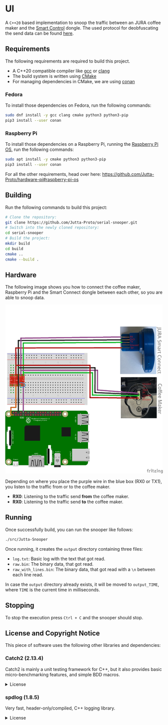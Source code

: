 # UI
A `C++20` based implementation to snoop the traffic between an JURA coffee maker and the [Smart Control](https://uk.jura.com/en/homeproducts/accessories/SmartConnect-Main-72167) dongle.
The used protocol for deobfuscating the send data can be found [here](https://github.com/Jutta-Proto/protocol-cpp).

## Requirements
The following requirements are required to build this project.
* A C++20 compatible compiler like [gcc](https://gcc.gnu.org/) or [clang](https://clang.llvm.org/)
* The build system is written using [CMake](https://cmake.org/)
* For managing dependencies in CMake, we are using [conan](https://conan.io/)

### Fedora
To install those dependencies on Fedora, run the following commands:
```bash
sudo dnf install -y gcc clang cmake python3 python3-pip
pip3 install --user conan
```

### Raspberry Pi
To install those dependencies on a Raspberry Pi, running the [Raspberry Pi OS](https://www.raspberrypi.org/software/), run the following commands:
```bash
sudo apt install -y cmake python3 python3-pip
pip3 install --user conan
```
For all the other requirements, head over here: https://github.com/Jutta-Proto/hardware-pi#raspberry-pi-os

## Building
Run the following commands to build this project:
```bash
# Clone the repository:
git clone https://github.com/Jutta-Proto/serial-snooper.git
# Switch into the newly cloned repository:
cd serial-snooper
# Build the project:
mkdir build
cd build
cmake ..
cmake --build .
```

## Hardware
The following image shows you how to connect the coffee maker, Raspberry Pi and the Smart Connect dongle between each other, so you are able to snoop data.

![Pinout Raspberry Pi](misc/Pinout_Raspberry_Pi.png)

Depending on where you place the purple wire in the blue box (RX0 or TX1), you listen to the traffic from or to the coffee maker.

* **RX0**: Listening to the traffic send **from** the coffee maker.
* **RX0**: Listening to the traffic send **to** the coffee maker.

## Running
Once successfully build, you can run the snooper like follows:
```bash
./src/Jutta-Snooper
```

Once running, it creates the `output` directory containing three files:
* `log.txt`: Basic log with the text that got read.
* `raw.bin`: The binary data, that got read.
* `raw_with_lines.bin`: The binary data, that got read with a `\n` between each line read.

In case the `output` directory already exists, it will be moved to `output_TIME`, where `TIME` is the current time in milliseconds.

## Stopping
To stop the execution press `Ctrl + C` and the snooper should stop.

## License and Copyright Notice 
This piece of software uses the following other libraries and dependencies:

### Catch2 (2.13.4)
Catch2 is mainly a unit testing framework for C++, but it also provides basic micro-benchmarking features, and simple BDD macros.

<details>
  <summary>License</summary>

```
Boost Software License - Version 1.0 - August 17th, 2003

Permission is hereby granted, free of charge, to any person or organization
obtaining a copy of the software and accompanying documentation covered by
this license (the "Software") to use, reproduce, display, distribute,
execute, and transmit the Software, and to prepare derivative works of the
Software, and to permit third-parties to whom the Software is furnished to
do so, all subject to the following:

The copyright notices in the Software and this entire statement, including
the above license grant, this restriction and the following disclaimer,
must be included in all copies of the Software, in whole or in part, and
all derivative works of the Software, unless such copies or derivative
works are solely in the form of machine-executable object code generated by
a source language processor.

THE SOFTWARE IS PROVIDED "AS IS", WITHOUT WARRANTY OF ANY KIND, EXPRESS OR
IMPLIED, INCLUDING BUT NOT LIMITED TO THE WARRANTIES OF MERCHANTABILITY,
FITNESS FOR A PARTICULAR PURPOSE, TITLE AND NON-INFRINGEMENT. IN NO EVENT
SHALL THE COPYRIGHT HOLDERS OR ANYONE DISTRIBUTING THE SOFTWARE BE LIABLE
FOR ANY DAMAGES OR OTHER LIABILITY, WHETHER IN CONTRACT, TORT OR OTHERWISE,
ARISING FROM, OUT OF OR IN CONNECTION WITH THE SOFTWARE OR THE USE OR OTHER
DEALINGS IN THE SOFTWARE.
```

</details>

### spdlog (1.8.5)
Very fast, header-only/compiled, C++ logging library.

<details>
  <summary>License</summary>

```
The MIT License (MIT)

Copyright (c) 2016 Gabi Melman.                                       

Permission is hereby granted, free of charge, to any person obtaining a copy
of this software and associated documentation files (the "Software"), to deal
in the Software without restriction, including without limitation the rights
to use, copy, modify, merge, publish, distribute, sublicense, and/or sell
copies of the Software, and to permit persons to whom the Software is
furnished to do so, subject to the following conditions:

The above copyright notice and this permission notice shall be included in
all copies or substantial portions of the Software.

THE SOFTWARE IS PROVIDED "AS IS", WITHOUT WARRANTY OF ANY KIND, EXPRESS OR
IMPLIED, INCLUDING BUT NOT LIMITED TO THE WARRANTIES OF MERCHANTABILITY,
FITNESS FOR A PARTICULAR PURPOSE AND NONINFRINGEMENT.  IN NO EVENT SHALL THE
AUTHORS OR COPYRIGHT HOLDERS BE LIABLE FOR ANY CLAIM, DAMAGES OR OTHER
LIABILITY, WHETHER IN AN ACTION OF CONTRACT, TORT OR OTHERWISE, ARISING FROM,
OUT OF OR IN CONNECTION WITH THE SOFTWARE OR THE USE OR OTHER DEALINGS IN
THE SOFTWARE.

-- NOTE: Third party dependency used by this software --
This software depends on the fmt lib (MIT License),
and users must comply to its license: https://github.com/fmtlib/fmt/blob/master/LICENSE.rst
```

</details>
